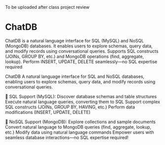 To be uploaded after class project review

# ChatDB
ChatDB is a natural language interface for SQL (MySQL) and NoSQL (MongoDB) databases. It enables users to explore schemas, query data, and modify records using conversational queries. Supports SQL constructs (JOINs, GROUP BY, etc.) and MongoDB operations (find, aggregate, lookup). Perform INSERT, UPDATE, DELETE seamlessly—no SQL expertise required



ChatDB
A natural language interface for SQL and NoSQL databases, enabling users to explore schemas, query data, and modify records using conversational queries.

🔹 SQL Support (MySQL):
Discover database schemas and table structures
Execute natural language queries, converting them to SQL
Support complex SQL constructs (JOINs, GROUP BY, HAVING, etc.)
Perform data modifications (INSERT, UPDATE, DELETE)

🔹 NoSQL Support (MongoDB):
Explore collections and sample documents
Convert natural language to MongoDB queries (find, aggregate, lookup, etc.)
Modify data using natural language commands
Empower users with seamless database interactions—no SQL expertise required! 
